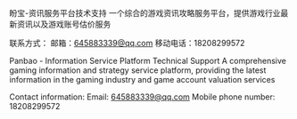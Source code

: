 盼宝-资讯服务平台技术支持
一个综合的游戏资讯攻略服务平台，提供游戏行业最新资讯以及游戏账号估价服务

联系方式：
邮箱：645883339@qq.com
移动电话：18208299572

Panbao - Information Service Platform Technical Support
A comprehensive gaming information and strategy service platform, providing the latest information in the gaming industry and game account valuation services

Contact information:
Email: 645883339@qq.com
Mobile phone number: 18208299572

